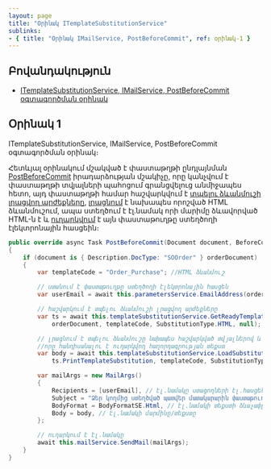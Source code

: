 ```yaml
---
layout: page
title: "Օրինակ ITemplateSubstitutionService" 
sublinks:
- { title: "Օրինակ IMailService, PostBeforeCommit", ref: օրինակ-1 }
---
```


## Բովանդակություն
- [ITemplateSubstitutionService, IMailService, PostBeforeCommit օգտագործման օրինակ](#օրինակ-1)

## Օրինակ 1

ITemplateSubstitutionService, IMailService, PostBeforeCommit օգտագործման օրինակ։

Հետևյալ օրինակում մշակված է փաստաթղթի ընդլայնման [PostBeforeCommit](../../extensions/definitions/document_extender/PostBeforeCommit.md) իրադարձության մշակիչը, որը կանչվում է փաստաթղթի տվյալների պահոցում գրանցվելուց անմիջապես հետո, այդ փաստաթղթի համար հաշվարկվում է [տպելու ձևանմուշի լրացվող արժեքները](../services/ITemplateSubstitutionService/GetReadyTemplateSubstitution.md), [լրացնում](../services/ITemplateSubstitutionService/LoadSubstituteAndGetContent.md) է նախապես որոշված HTML ձևանմուշում, ապա ստեղծում է էլ.նամակ որի մարիմը ձևավորված HTML-ն է և [ուղարկվում](../services/IMailService/SendMail.md) է այն փաստաթուղթը ստեղծողի էլեկտրոնային հասցեին։

```c#
public override async Task PostBeforeCommit(Document document, BeforeCommitEventArgs args)
{
    if (document is { Description.DocType: "SOOrder" } orderDocument)
    {
        var templateCode = "Order_Purchase"; //HTML ձևանմուշ

        // ստանում է փաստաթուղթը ստեղծողի էլեկտրոնային հասցեն
        var userEmail = await this.parametersService.EmailAddress(orderDocument.CreatorSUID);

        // հաշվարկում է տպելու ձևանմուշի լրացվող արժեքները 
        var ts = await this.templateSubstitutionService.GetReadyTemplateSubstitution(
            orderDocument, templateCode, SubstitutionType.HTML, null);

        // լրացնում է տպելու ձևանմուշը նախապես հաշվարկված տվյալներով և վերադարձնում որպես HTML ֆորմատի տեքստ, 
        //որը հանդիսանալու է ուղարկվող հաղորդագրության տեքստ
        var body = await this.templateSubstitutionService.LoadSubstituteAndGetContent(
            ts.PrintTemplateSubstitution, templateCode, SubstitutionType.HTML);

        var mailArgs = new MailArgs()
        {
            Recipients = [userEmail], // էլ.նամակը ստացողների էլ.հասցեների ցուցակ
            Subject = "Ձեր կողմից ստեղծված պատվեր մատակարարին փաստաթուղթը հաստատվել է:", // էլ.նամակի թեման
            BodyFormat = BodyFormatSE.Html, // էլ.նամակի տեքստի ձևաչափը
            Body = body, // էլ.նամակի մարմինը/տեքստը
        };

        // ուղարկում է էլ.նամակը
        await this.mailService.SendMail(mailArgs);
    }
}
```
